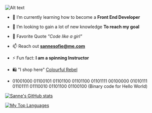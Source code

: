 ![ Alt text](https://i.imgur.com/c3OFxhA.png)  


-   🌱  I’m currently learning how to become a  **Front End Developer**
    
-   👀  I’m looking to gain a lot of new knowledge  **To reach my  goal**
    
-   💬  Favorite Quote *"Code like a girl"*
    
-   📫  Reach out  **[sannesofie@me.com](mailto:sannesofie@me.com)**
    
-   ⚡  Fun fact:  **I am a spinning Instructor** 
-  🛍️   "I shop here" [Colourful Rebel](https://www.colourfulrebel.com)

-  01001000 01100101 01101100 01101100 01101111 00100000 01010111 01101111 01110010 01101100 01100100 (Binary code for Hello World)

[![Sanne's GitHub stats](https://github-readme-stats.vercel.app/api?username=sannesofie)](https://github.com/sannesofie/github-readme-stats)

[![My Top Languages](https://github-readme-stats.vercel.app/api/top-langs/?username=sannesofie)](https://github.com/sannesofie/github-readme-stats)
